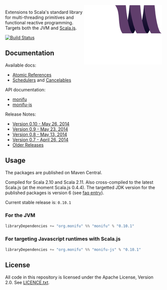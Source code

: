 <img src="docs/assets/monifu.png" align="right" />

Extensions to Scala's standard library for multi-threading primitives and functional reactive programming. Targets both the JVM and [Scala.js](http://www.scala-js.org/).

[![Build Status](https://travis-ci.org/alexandru/monifu.png?branch=v0.10.1)](https://travis-ci.org/alexandru/monifu)

## Documentation

Available docs:

* [Atomic References](docs/atomic.md) 
* [Schedulers](docs/schedulers.md) and [Cancelables](docs/cancelables.md)

API documentation:

* [monifu](http://www.monifu.org/monifu/current/api/)
* [monifu-js](http://www.monifu.org/monifu-js/current/api/)

Release Notes:

* [Version 0.10 - May 26, 2014](/docs/release-notes/0.10.md)
* [Version 0.9 - May 23, 2014](/docs/release-notes/0.9.md)
* [Version 0.8 - May 13, 2014](/docs/release-notes/0.8.md)
* [Version 0.7 - April 26, 2014](/docs/release-notes/0.7.md)
* [Older Releases](/docs/release-notes/)

## Usage

The packages are published on Maven Central.

Compiled for Scala 2.10 and Scala 2.11. Also cross-compiled to
the latest Scala.js (at the moment Scala.js 0.4.4). The targetted JDK version
for the published packages is version 6 (see 
[faq entry](https://github.com/alexandru/monifu/wiki/Frequently-Asked-Questions#what-javajdk-version-is-required)).

Current stable release is: `0.10.1`

### For the JVM

```scala
libraryDependencies += "org.monifu" %% "monifu" % "0.10.1"
```

### For targeting Javascript runtimes with Scala.js

```scala
libraryDependencies += "org.monifu" %% "monifu-js" % "0.10.1"
```

## License

All code in this repository is licensed under the Apache License, Version 2.0.
See [LICENCE.txt](./LICENSE.txt).
